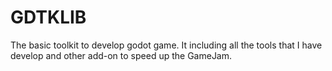 # GDTKLIB
The basic toolkit to develop godot game. It including all the tools that I have develop and other add-on to speed up the GameJam.
